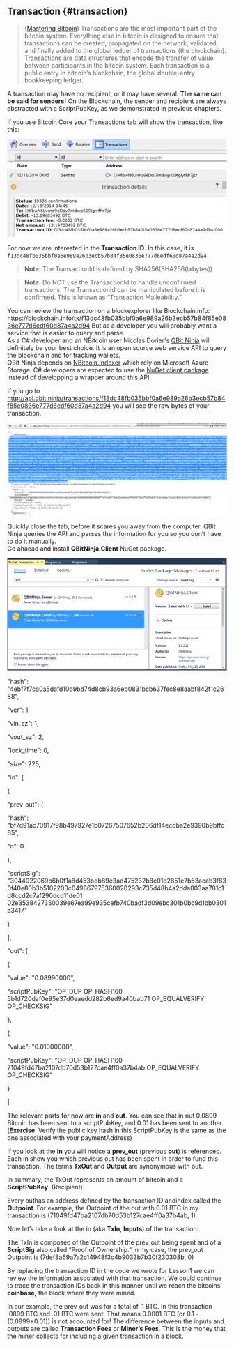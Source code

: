 ## Transaction {#transaction}

> ([Mastering Bitcoin](https://github.com/bitcoinbook/bitcoinbook/)) Transactions are the most important part of the bitcoin system. Everything else in bitcoin is designed to ensure that transactions can be created, propagated on the network, validated, and finally added to the global ledger of transactions (the blockchain). Transactions are data structures that encode the transfer of value between participants in the bitcoin system. Each transaction is a public entry in bitcoin’s blockchain, the global double-entry bookkeeping ledger.

A transaction may have no recipient, or it may have several. **The same can be said for senders!** On the Blockchain, the sender and recipient are always abstracted with a ScriptPubKey, as we demonstrated in previous chapters.  

If you use Bitcoin Core your Transactions tab will show the transaction, like this:

![](../assets/BitcoinCoreTransaction.png)  

For now we are interested in the **Transaction ID**. In this case, it is ```f13dc48fb035bbf0a6e989a26b3ecb57b84f85e0836e777d6edf60d87a4a2d94```  

> **Note:** The TransactionId is defined by SHA256(SHA256(txbytes))

> **Note:** Do NOT use the TransactionId to handle unconfirmed transactions. The TransactionId can be manipulated before it is confirmed. This is known as “Transaction Malleability.”

You can review the transaction on a blockexplorer like Blockchain.info: https://blockchain.info/tx/f13dc48fb035bbf0a6e989a26b3ecb57b84f85e0836e777d6edf60d87a4a2d94 
But as a developer you will probably want a service that is easier to query and parse.  
As a C# developer and an NBitcoin user Nicolas Dorier's [QBit Ninja](http://docs.qbitninja.apiary.io/) will definitely be your best choice. It is an open source web service API to query the blockchain and for tracking wallets.  
QBit Ninja depends on [NBitcoin.Indexer](https://github.com/MetacoSA/NBitcoin.Indexer) which rely on Microsoft Azure Storage. C# developers are expected to use the [NuGet client package](http://www.nuget.org/packages/QBitninja.Client) instead of developping a wrapper around this API.  

If you go to http://api.qbit.ninja/transactions/f13dc48fb035bbf0a6e989a26b3ecb57b84f85e0836e777d6edf60d87a4a2d94 you will see the raw bytes of your transaction.  

![](../assets/RawTx.png)  

Quickly close the tab, before it scares you away from the computer. QBit Ninja queries the API and parses the information for you so you don’t have to do it manually.  
Go ahaead and install **QBitNinja.Client** NuGet package.  

![](../assets/QBitNuGet.png)  

"hash": "4ebf7f7ca0a5dafd10b9bd74d8cb93a6eb0831bcb637fec8e8aabf842f1c2688",

"ver": 1,

"vin_sz": 1,

"vout_sz": 2,

"lock_time": 0,

"size": 225,

"in": [

{

"prev_out": {

"hash": "bf7d91ac70917f98b497927e1b07267507652b206df14ecdba2e9390b9bffc65",

"n": 0

},

"scriptSig": "3044022069b6b0f1a8d453bdb89e3ad475232b8e01d2851e7b53acab3f830f40e80b3b5102203c049867975360020293c735d48b4a2dda003aa781c1d8ccd2c7af290dcd11de01 02e3538427350039e67ea99e935cefb740badf3d09ebc301b0bc9d1bb0301a3417"

}

],

"out": [

{

"value": "0.08990000",

"scriptPubKey": "OP_DUP OP_HASH160 5b1d720daf0e95e37d0eaedd282b6ed9a40bab71 OP_EQUALVERIFY OP_CHECKSIG"

},

{

"value": "0.01000000",

"scriptPubKey": "OP_DUP OP_HASH160 71049fd47ba2107db70d53b127cae4ff0a37b4ab OP_EQUALVERIFY OP_CHECKSIG"

}

]

The relevant parts for now are **in** and **out**. You can see that in out 0.0899 Bitcoin has been sent to a scriptPubKey, and 0.01 has been sent to another. (**Exercise**: Verify the public key hash in this ScriptPubKey is the same as the one associated with your paymentAddress)

If you look at the **in** you will notice a **prev_out** (previous **out**) is referenced. Each in show you which previous out has been spent in order to fund this transaction. The terms **TxOut** and **Output** are synonymous with out.

In summary, the TxOut represents an amount of bitcoin and a **ScriptPubKey**. (Recipient)

Every outhas an address defined by the transaction ID andindex called the **Outpoint**. For example, the Outpoint of the out with 0.01 BTC in my transaction is (71049fd47ba2107db70d53b127cae4ff0a37b4ab, 1).

Now let’s take a look at the in (aka **TxIn**, **Inputs**) of the transaction:

The TxIn is composed of the Outpoint of the prev_out being spent and of a **ScriptSig** also called “Proof of Ownership.” In my case, the prev_out Outpoint is (7def8a69a7a2c14948f3c4b9033b7b30f230308b, 0)

By replacing the transaction ID in the code we wrote for Lesson1 we can review the information associated with that transaction. We could continue to trace the transaction IDs back in this manner until we reach the bitcoins’ **coinbase,** the block where they were mined.

In our example, the prev_out was for a total of .1 BTC. In this transaction .0899 BTC and .01 BTC were sent. That means 0.0001 BTC (or 0.1 - (0.0899+0.01)) is not accounted for! The difference between the inputs and outputs are called **Transaction Fees** or **Miner’s Fees**. This is the money that the miner collects for including a given transaction in a block.